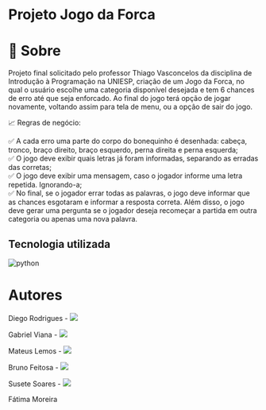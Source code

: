 # Projeto Jogo da Forca 

# 📃 Sobre
Projeto final solicitado pelo professor Thiago Vasconcelos da disciplina de Introdução à Programação na UNIESP, criação de um Jogo da Forca, no qual o usuário escolhe uma categoria disponível desejada e tem 6 chances de erro até que seja enforcado. Ao final do jogo terá opção de jogar novamente, voltando assim para tela de menu, ou a opção de sair do jogo.

📈 Regras de negócio:

 ✅ A cada erro uma parte do corpo do bonequinho é desenhada: cabeça, tronco, braço direito, braço esquerdo, perna direita e perna esquerda; </br>
 ✅ O jogo deve exibir quais letras já foram informadas, separando as erradas das corretas; </br>
 ✅ O jogo deve exibir uma mensagem, caso o jogador informe uma letra repetida. Ignorando-a; </br>
 ✅ No final, se o jogador errar todas as palavras, o jogo deve informar que as chances esgotaram e informar a resposta correta. Além disso, o jogo deve gerar uma pergunta se o jogador deseja recomeçar a partida em outra categoria ou apenas uma nova palavra. </br>
 

## Tecnologia utilizada
<img align = "center" alt ="python" src = "https://img.shields.io/badge/Python-3776AB?style=for-the-badge&logo=python&logoColor=white">

# Autores
Diego Rodrigues - <a href="https://www.linkedin.com/in/devdiegobrt/" target="_blank"><img src="https://img.shields.io/badge/-LinkedIn-%230077B5?style=for-the-badge&logo=linkedin&logoColor=white" target="_blank"></a>

Gabriel Viana - <a href="https://www.linkedin.com/in/gabrielviana9/" target="_blank"><img src="https://img.shields.io/badge/-LinkedIn-%230077B5?style=for-the-badge&logo=linkedin&logoColor=white" target="_blank"></a>

Mateus Lemos - <a href="https://www.linkedin.com/in/mateus-lemos-s%C3%A1-de-meneses-282aa0231/" target="_blank"><img src="https://img.shields.io/badge/-LinkedIn-%230077B5?style=for-the-badge&logo=linkedin&logoColor=white" target="_blank"></a>

Bruno Feitosa - <a href="https://www.linkedin.com/in/bruno-feitosa-1437b5224" target="_blank"><img src="https://img.shields.io/badge/-LinkedIn-%230077B5?style=for-the-badge&logo=linkedin&logoColor=white" target="_blank"></a>

Susete Soares - <a href="https://www.linkedin.com/in/susete-soares-99844859/" target="_blank"><img src="https://img.shields.io/badge/-LinkedIn-%230077B5?style=for-the-badge&logo=linkedin&logoColor=white" target="_blank"></a>

Fátima Moreira





